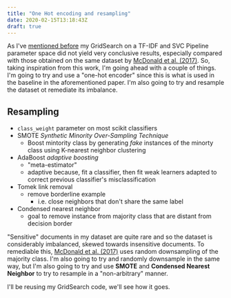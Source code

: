 ```yaml
---
title: "One Hot encoding and resampling"
date: 2020-02-15T13:18:43Z
draft: true
---
```


As I've [mentioned before](https://dissertation.guillaume.desusanne.com/posts/whats-next/) my GridSearch on a TF-IDF and SVC Pipeline parameter space did not yield very conclusive results, especially compared with those obtained on the same dataset by [McDonald et al. (2017)](https://doi.org/10.1007/978-3-319-56608-5_35). So, taking inspiration from this work, I'm going ahead with a couple of things. I'm going to try and use a "one-hot encoder" since this is what is used in the baseline in the aforementioned paper. I'm also going to try and resample the dataset ot remediate its imbalance.

## Resampling

- `class_weight` parameter on most scikit classifiers
- SMOTE _Synthetic Minority Over-Sampling Technique_
  - Boost mintority class by generating _fake_ instances of the minorty class using K-nearest neighbor clustering
- AdaBoost _adaptive boosting_
  - "meta-estimator"
  - adaptive because, fit a classifier, then fit weak learners adapted to correct previous classifier's misclassification
- Tomek link removal
  - remove borderline example
    - i.e. close neighbors that don't share the same label
- Condensed nearest neighbor
  - goal to remove instance from majority class that are distant from decision border

"Sensitive" documents in my dataset are quite rare and so the dataset is considerably imbalanced, skewed towards insensitive documents. To remediable this, [McDonald et al. (2017)](https://doi.org/10.1007/978-3-319-56608-5_35) uses random downsampling of the majority class. I'm also going to try and randomly downsample in the same way, but I'm also going to try and use **SMOTE** and **Condensed Nearest Neighbor** to try to resample in a "non-arbitrary" manner.

I'll be reusing my GridSearch code, we'll see how it goes.

